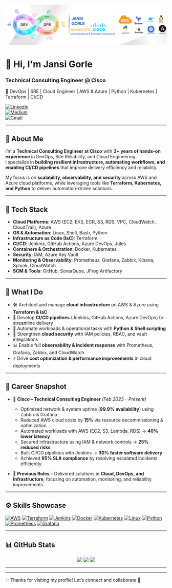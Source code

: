 <div align="center">
  <img src="https://github.com/GorleJansi/GorleJansi/blob/main/bannerj.png" alt="GitHub Banner" width="900"/>
</div>

# 👋 Hi, I'm Jansi Gorle  

### Technical Consulting Engineer @ Cisco  
🚀 DevOps | SRE | Cloud Engineer | AWS & Azure | Python | Kubernetes | Terraform | CI/CD  

[![LinkedIn](https://img.shields.io/badge/LinkedIn-Connect-blue?logo=linkedin&style=flat)](https://www.linkedin.com/in/gorlejansi/)  
[![Medium](https://img.shields.io/badge/Medium-Blogs-black?logo=medium&style=flat)](https://gorlejansi.medium.com/)  
[![Gmail](https://img.shields.io/badge/Email-gorlejansi2001%40gmail.com-red?logo=gmail&style=flat)](mailto:gorlejansi2001@gmail.com)  

---

## 🔹 About Me  

I’m a **Technical Consulting Engineer at Cisco** with **3+ years of hands-on experience** in DevOps, Site Reliability, and Cloud Engineering.  
I specialize in **building resilient infrastructure, automating workflows, and enabling CI/CD pipelines** that improve delivery efficiency and reliability.  

My focus is on **scalability, observability, and security** across AWS and Azure cloud platforms, while leveraging tools like **Terraform, Kubernetes, and Python** to deliver automation-driven solutions.  

---

## 🧰 Tech Stack  

- **Cloud Platforms**: AWS (EC2, EKS, ECR, S3, RDS, VPC, CloudWatch, CloudTrail), Azure  
- **OS & Automation**: Linux, Shell, Bash, Python  
- **Infrastructure as Code (IaC)**: Terraform 
- **CI/CD**: Jenkins, GitHub Actions, Azure DevOps, Jules  
- **Containers & Orchestration**: Docker, Kubernetes  
- **Security**: IAM, Azure Key Vault  
- **Monitoring & Observability**: Prometheus, Grafana, Zabbix, Kibana, Splunk, CloudWatch  
- **SCM & Tools**: GitHub, SonarQube, JFrog Artifactory  

---

## 🔧 What I Do  

- 🛠️ Architect and manage **cloud infrastructure** on AWS & Azure using **Terraform & IaC**  
- 🚀 Develop **CI/CD pipelines** (Jenkins, GitHub Actions, Azure DevOps) to streamline delivery  
- 🤖 Automate workloads & operational tasks with **Python & Shell scripting**  
- 🔐 Strengthen **cloud security** with IAM policies, RBAC, and vault integrations  
- 📊 Enable full **observability & incident response** with Prometheus, Grafana, Zabbix, and CloudWatch  
- ⚡ Drive **cost optimization & performance improvements** in cloud deployments  

---

## 💼 Career Snapshot  

- 🏢 **Cisco – Technical Consulting Engineer** *(Feb 2023 – Present)*  
  - Optimized network & system uptime (**99.9% availability**) using Zabbix & Grafana  
  - Reduced AWS cloud costs by **15%** via resource decommissioning & optimization  
  - Automated workloads with AWS (EC2, S3, Lambda, RDS) → **40% lower latency**  
  - Secured infrastructure using IAM & network controls → **25% reduced risks**  
  - Built CI/CD pipelines with Jenkins → **30% faster software delivery**  
  - Achieved **95% SLA compliance** by resolving escalated incidents efficiently  

- 🏢 **Previous Roles** – Delivered solutions in **Cloud, DevOps, and Infrastructure**, focusing on automation, monitoring, and reliability improvements.  

---

## ⚙️ Skills Showcase  

<p align="left">
  <a href="https://aws.amazon.com" target="_blank"><img src="https://raw.githubusercontent.com/danielcranney/readme-generator/main/public/icons/skills/aws-colored.svg" width="40" height="40" alt="AWS" /></a>
  <a href="https://www.terraform.io/" target="_blank"><img src="https://cdn.jsdelivr.net/gh/devicons/devicon/icons/terraform/terraform-original.svg" width="40" height="40" alt="Terraform" /></a>
  <a href="https://www.jenkins.io/" target="_blank"><img src="https://cdn.jsdelivr.net/gh/devicons/devicon/icons/jenkins/jenkins-original.svg" width="40" height="40" alt="Jenkins" /></a>
  <a href="https://www.docker.com/" target="_blank"><img src="https://cdn.jsdelivr.net/gh/devicons/devicon/icons/docker/docker-original.svg" width="40" height="40" alt="Docker" /></a>
  <a href="https://kubernetes.io/" target="_blank"><img src="https://cdn.jsdelivr.net/gh/devicons/devicon/icons/kubernetes/kubernetes-plain.svg" width="40" height="40" alt="Kubernetes" /></a>
  <a href="https://www.linux.org/" target="_blank"><img src="https://cdn.jsdelivr.net/gh/devicons/devicon/icons/linux/linux-original.svg" width="40" height="40" alt="Linux" /></a>
  <a href="https://www.python.org/" target="_blank"><img src="https://cdn.jsdelivr.net/gh/devicons/devicon/icons/python/python-original.svg" width="40" height="40" alt="Python" /></a>
  <a href="https://prometheus.io/" target="_blank"><img src="https://cdn.jsdelivr.net/gh/devicons/devicon/icons/prometheus/prometheus-original.svg" width="40" height="40" alt="Prometheus" /></a>
  <a href="https://grafana.com/" target="_blank"><img src="https://cdn.jsdelivr.net/gh/devicons/devicon/icons/grafana/grafana-original.svg" width="40" height="40" alt="Grafana" /></a>
</p>  

---

## 📊 GitHub Stats  

<div align="center">
  <img src="https://github-readme-stats.vercel.app/api?username=GorleJansi&theme=tokyonight&hide_border=false&include_all_commits=true&count_private=true"/>
  <img src="https://nirzak-streak-stats.vercel.app/?user=GorleJansi&theme=dark&hide_border=false" />
  <img src="https://github-readme-stats.vercel.app/api/top-langs/?username=GorleJansi&theme=dark&hide_border=false&layout=compact" />
</div>  

---
---

✨ Thanks for visiting my profile! Let’s connect and collaborate 🚀  



